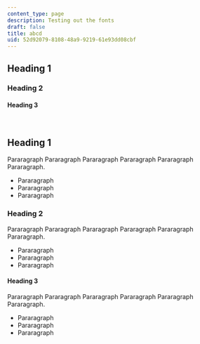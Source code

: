 ```yaml
---
content_type: page
description: Testing out the fonts
draft: false
title: abcd
uid: 52d92079-8108-48a9-9219-61e93dd08cbf
---
```

## Heading 1

### Heading 2

#### Heading 3

 

## Heading 1

Pararagraph Pararagraph Pararagraph Pararagraph Pararagraph Pararagraph.

- Pararagraph 
- Pararagraph 
- Pararagraph 

### Heading 2

Pararagraph Pararagraph Pararagraph Pararagraph Pararagraph Pararagraph.

- Pararagraph 
- Pararagraph 
- Pararagraph 

#### Heading 3

Pararagraph Pararagraph Pararagraph Pararagraph Pararagraph Pararagraph.

- Pararagraph 
- Pararagraph 
- Pararagraph
